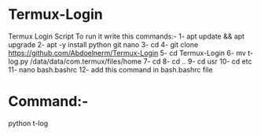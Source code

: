 # Termux-Login
Termux Login Script
To run it write this commands:-
1- apt update && apt upgrade
2- apt -y install python git nano
3- cd
4- git clone https://github.com/Abdoelnerm/Termux-Login
5- cd Termux-Login
6- mv t-log.py /data/data/com.termux/files/home
7- cd
8- cd ..
9- cd usr
10- cd etc
11- nano bash.bashrc
12- add this command in bash.bashrc file
# Command:-
python t-log
